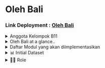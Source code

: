 # Oleh Bali

### Link Deployment : [Oleh Bali](http://ezar-akhdan-olehbali.pbp.cs.ui.ac.id/ 'Oleh Bali Website')

<details>
<summary>Anggota Kelompok B11</summary>

- Yemima Clara Nainggolan (2306245825)
- Nabilah Devina Mu'min (2306245876)
- Rogerio Geraldo Wibhowo (2306245623)
- Ezar Akhdan Shada Surahman (2306165894)
- Alya Rasheeda Yuvana (2306165641)
</details>

<details>
<summary>Oleh Bali at a glance..</summary>
OlehBali: Dari Bali, Bawa Pulang Pesona Bali

Bali selalu menjadi tujuan wisata favorit, baik bagi wisatawan lokal maupun mancanegara. Selain pantai dan pemandangannya yang menawan, Bali juga dikenal dengan kerajinan tangan dan produk khasnya yang menarik. Namun, tidak jarang wisatawan merasa kesulitan untuk menemukan souvenir yang autentik dan terjangkau di tengah banyaknya pilihan yang tersedia. OlehBali hadir untuk menjawab kebutuhan ini.

OlehBali adalah platform digital yang mempermudah wisatawan dalam menemukan dan membeli oleh-oleh khas Bali. Melalui fitur-fitur yang user-friendly, wisatawan dapat menelusuri berbagai pilihan souvenir yang dihasilkan langsung oleh pengrajin lokal. Dengan begitu, setiap produk yang ditawarkan bukan hanya barang, tapi juga mencerminkan nilai budaya dan tradisi Bali.

Beberapa fitur utama dari OlehBali adalah:
- Penjual: Penjual bisa menambahkan produk ke tokonya, mengedit harga, dan mengelola profil toko. Halaman My Products memungkinkan penjual untuk melihat dan mengedit produk, serta menambah atau menghapus produk.
- Profil dan Manajemen Toko: Pembeli bisa mengedit profil (foto, nama, kewarganegaraan). Penjual bisa mengedit informasi toko (foto, nama, alamat, lokasi). Pembeli dapat mencari toko dan memfilter berdasarkan lokasi (kecamatan/kelurahan).
- Katalog Produk (Pembeli): Pembeli bisa mencari dan memfilter produk berdasarkan harga, kategori, dan jumlah like. Setiap produk memiliki halaman detail dengan opsi like, wishlist, dan review.
Wishlist: Pembeli bisa menambah produk ke wishlist, melihat total harga range dari item wishlist, dan menghapus item yang tidak diinginkan.
- Review dan Like: Pembeli bisa memberikan like pada produk dan menulis review. Review akan ditampilkan dengan foto dan username, sementara like bisa digunakan sebagai filter katalog.

OlehBali memberikan manfaat nyata bagi dan pengrajin lokal Bali. Bagi wisatawan, platform ini memudahkan penelusuran dan pembelian souvenir autentik dengan harga yang transparan, sehingga mereka bisa membawa pulang oleh-oleh khas tanpa khawatir dengan harga yang berlebihan. Di sisi lain, pengrajin lokal mendapatkan eksposur lebih luas, memungkinkan produk mereka dikenal oleh pasar yang lebih besar. Dengan ini, OlehBali tidak hanya memfasilitasi transaksi, tetapi juga mendukung keberlangsungan ekonomi kreatif di Bali dan melestarikan warisan budaya melalui karya seni lokal.

</details>

<details>
<summary>Daftar Modul yang akan diimplementasikan</summary>
Berikut daftar modul yang akan kami gunakan dalam website OlehBali:
    - Penjual
        Dikerjakan oleh **Yemima Clara Nainggolan**, modul ini berfokus pada role user yaitu penjual yang dapat menambahkan produk untuk tokonya, penjual bisa memilih bisa menambahkan produk yang sudah ada di dataset ataupun menambahkan produknya sendiri.

        Modul ini juga menghandle halaman tersendiri yaitu halaman `My Products` yang dapat menampilkan produk-produk milik penjual. Di halaman ini penjual juga bisa mengedit harga serta menghapus produk yang tidak ingin ia jual lagi. Di halaman ini juga terdapat fitur `Add Product`, penjual bisa memilih antara button `Add New Product` dan button `Add Existing Product`. Jika button tersebut ditekan, akan menuju ke tampilan form yang berbeda. Setelah produk diadd, produk tersebut akan ditambahkan ke halaman `My Products`  dan otomatis memiliki "toko" tersebut di dalam attributenya.
    
    - User Profile + Profile Toko
        Dikerjakan oleh **Nabilah Devina Mu'min**, modul ini berurusan dengan edit profile pengguna dan penjual. Pada modul ini memiliki halaman edit profile yang dapat mengubah foto profil, display name, dan kewarganegaraan untuk pembeli dan edit details seperti logo, nama toko, kecamatan, kelurahan, nama jalan, dan link Google Maps toko bagi penjual.

        Pada modul ini juga terdapat halaman `lihat toko` untuk melihat pada satu toko menjual produk apasaja atau bisa dibilang profille suatu toko secara keseluruhan.

    - Katalog Produk
        Dikerjakan oleh **Ezar Akhdan Shada Surahman**, katalog produk akan menampilkan semua produk yang ada pada halaman katalog. Pada modul ini juga terdapat filter yang bisa menampilkan produk berdasarkan harga, kategori, dan like pada produk. Pengguna juga dapat mencari produk lewat `search bar` berdasarkan kata kunci.

        Saat suatu produk diklik, halaman akan menampilkan product details yang menyajikan produk secara lebih detail seperti kategori, nama, deskkripsi serta toko-toko yang menjual produk tersebut.

    - Wishlist + Katalog Toko
        Dikerjakan oleh **Alya Rasheeda Yuvana**, modul ini berfungsi untuk menambahkan suatu produk yang disukai oleh pelanggan ke halaman `My Wishlist`. Di setiap produk akan ada tombol untuk menambahkan produk tersebut ke dalam wishlist. Di halaman wishlist, pengguna bisa melihat semua produk yang dia masukkan ke dalam wishlist, menghapus produk dari wishlist, dan melihat total harga semua produk yang ada dalam wishlistnya.

        Katalog toko pada modul ini digunakan pembeli untuk melihat toko apa saja yang menjual satu produk. Misalnya, melihat toko apa saya yang menjual produk Pie Susu Bali.

    - Review + Like
        Dikerjakan oleh **Rogerio Geraldo Wibhowo**, modul ini bisa membuat pengguna mlakukan like kepada suatu produk, lalu total like pada produk tersebut akan ditampilkan pada card product. Like juga bisa dijadikan filter (sort) di dalam katalog produk.

        Di setiap product details akan ada section review produk yang akan menampilkan review-review dari produk tersebut, dan pengguna juga bisa menambahkan review untk produk tersebut. Display name dan foto profil pengguna akan terlihat jika menambahkan review ke suatu produk.
</details>

<details>
<summary>📊 Initial Dataset</summary>
Dataset diambil dari berbagai website, yaitu:

- [Oleh Bali](http://ezar-akhdan-olehbali.pbp.cs.ui.ac.id/ 'Oleh Bali Website')
- [Wonderful Indonesia](https://www.indonesia.travel/)
- [Travel Passionate](https://travelpassionate.com/)
- [Balipedia](https://balipedia.com/)
- [The Culture Trip](https://theculturetrip.com/)
- [Autentic Indonesia](https://authentic-indonesia.com/blog/10-best-indonesia-souvenirs-gifts/)
- [Laure Wanders](https://www.laurewanders.com/souvenirs-from-indonesia/)
- [Living Nomads](https://livingnomads.com/2024/04/what-to-buy-in-indonesia/)
- [Indonesia Tours](https://www.goindonesiatours.com/indonesia-souvenirs-top-10-souvenirs-buy-indonesia/)
- Google (untuk mencari image)
</details>

<details>
<summary>🧑‍💼 Role</summary>

🧑‍💼💰 **Penjual**
- Melihat _homepage_ yang berisi _product-product_ yang dijual.
- Menambahkan _product_ baru pada toko.
- Mengedit harga _product_ yang dijual.
- Menghapus _product_ yang tidak ingin dijual lagi.
- Mengedit logo toko, _display name_, kota, kecamatan, kelurahan, jalan, dan lokasi pada profil toko.

🧑‍💻🔓 **User Terautentikasi**
- Melihat _homepage_ yang berisi _souvenirs_ dan _wishlist_.
- Melakukan pencarian _product_ dengan filter berdasarkan harga, kategori, dan lokasi.
- Melakukan _sort_ pada product berdasarkan _like_ terbanyak.
- Melihat katalog berisi nama-nama _souvenir_ yang tersedia.
- Melihat _product details_ yang berisi kategori _product_, nama _product_, deskripsi _product_, beserta harga _product_.
- Melakukan _like_ atau _dislike_ pada _product card_.
- Menjadikan _wishlist_ suatu _product_.
- Menghapus suatu _product_ dari _wishlist_.
- Menambahkan _review_ pada suatu _product_.
- Melihat nama-nama toko, alamat toko, serta harga dari suatu product yang sedang dicari.
- Mengedit _profile picture_, _display name_, dan _nationality_ pada laman profil pembeli.

</details>